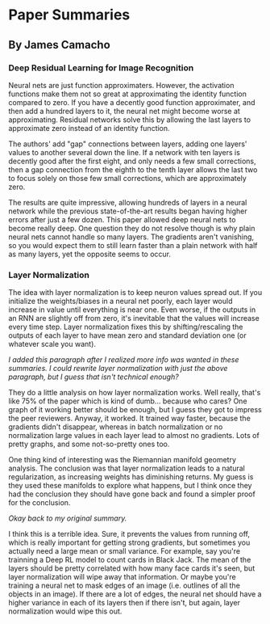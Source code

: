 # Paper Summaries
## By James Camacho

### Deep Residual Learning for Image Recognition

Neural nets are just function approximaters. However, the activation functions make them not so great at approximating the identity function compared to zero. If you have a decently good function approximater, and then add a hundred layers to it, the neural net might become worse at approximating. Residual networks solve this by allowing the last layers to approximate zero instead of an identity function.

The authors' add "gap" connections between layers, adding one layers' values to another several down the line. If a network with ten layers is decently good after the first eight, and only needs a few small corrections, then a gap connection from the eighth to the tenth layer allows the last two to focus solely on those few small corrections, which are approximately zero.

The results are quite impressive, allowing hundreds of layers in a neural network while the previous state-of-the-art results began having higher errors after just a few dozen. This paper allowed deep neural nets to become really deep. One question they do not resolve though is why plain neural nets cannot handle so many layers. The gradients aren't vanishing, so you would expect them to still learn faster than a plain network with half as many layers, yet the opposite seems to occur.

### Layer Normalization

The idea with layer normalization is to keep neuron values spread out. If you initialize the weights/biases in a neural net poorly, each layer would increase in value until everything is near one. Even worse, if the outputs in an RNN are slightly off from zero, it's inevitable that the values will increase every time step. Layer normalization fixes this by shifting/rescaling the outputs of each layer to have mean zero and standard deviation one (or whatever scale you want).

*I added this paragraph after I realized more info was wanted in these summaries. I could rewrite layer normalization with just the above paragraph, but I guess that isn't technical enough?*

They do a little analysis on how layer normalization works. Well really, that's like 75% of the paper which is kind of dumb... because who cares? One graph of it working better should be enough, but I guess they got to impress the peer reviewers. Anyway, it worked. It trained way faster, because the gradients didn't disappear, whereas in batch normalization or no normalization large values in each layer lead to almost no gradients. Lots of pretty graphs, and some not-so-pretty ones too.

One thing kind of interesting was the Riemannian manifold geometry analysis. The conclusion was that layer normalization leads to a natural regularization, as increasing weights has diminishing returns. My guess is they used these manifolds to explore what happens, but I think once they had the conclusion they should have gone back and found a simpler proof for the conclusion.

*Okay back to my original summary.*

I think this is a terrible idea. Sure, it prevents the values from running off, which is really important for getting strong gradients, but sometimes you actually need a large mean or small variance. For example, say you're trainning a Deep RL model to count cards in Black Jack. The mean of the layers should be pretty correlated with how many face cards it's seen, but layer normalization will wipe away that information. Or maybe you're training a neural net to mask edges of an image (i.e. outlines of all the objects in an image). If there are a lot of edges, the neural net should have a higher variance in each of its layers then if there isn't, but again, layer normalization would wipe this out.